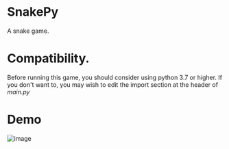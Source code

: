 # SnakePy
A snake game. 
	

# Compatibility.
Before running this game, you should consider using python 3.7 or higher. If you don't want to, you may wish to edit the import section at the header of *main.py*


# Demo
![image](https://user-images.githubusercontent.com/66487668/145717027-641f3a46-70c7-4d84-a50a-1b6500d5fee3.png)
